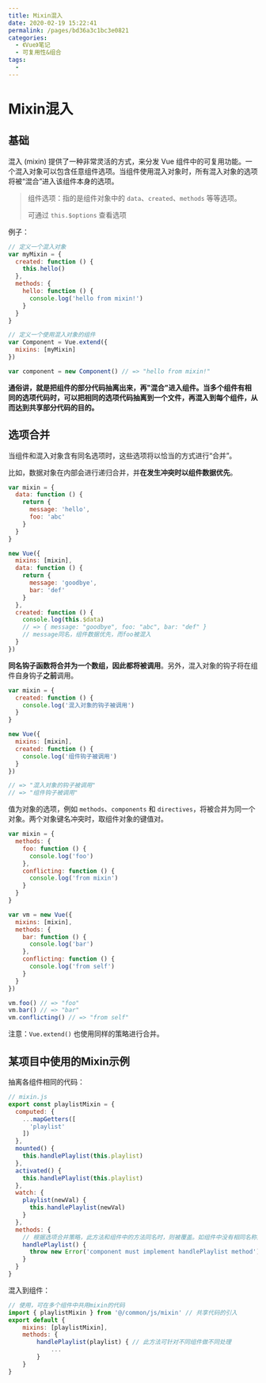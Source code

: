 ```yaml
---
title: Mixin混入
date: 2020-02-19 15:22:41
permalink: /pages/bd36a3c1bc3e0821
categories: 
  - 《Vue》笔记
  - 可复用性&组合
tags: 
  - 
---
```

# Mixin混入

## 基础

混入 (mixin) 提供了一种非常灵活的方式，来分发 Vue 组件中的可复用功能。一个混入对象可以包含任意组件选项。当组件使用混入对象时，所有混入对象的选项将被“混合”进入该组件本身的选项。
<!-- more -->
> 组件选项：指的是组件对象中的 `data`、`created`、`methods` 等等选项。
>
> 可通过 `this.$options` 查看选项

例子：

```js
// 定义一个混入对象
var myMixin = {
  created: function () {
    this.hello()
  },
  methods: {
    hello: function () {
      console.log('hello from mixin!')
    }
  }
}

// 定义一个使用混入对象的组件
var Component = Vue.extend({
  mixins: [myMixin]
})

var component = new Component() // => "hello from mixin!"
```

**通俗讲，就是把组件的部分代码抽离出来，再"混合"进入组件。当多个组件有相同的选项代码时，可以把相同的选项代码抽离到一个文件，再混入到每个组件，从而达到共享部分代码的目的。**



## 选项合并

当组件和混入对象含有同名选项时，这些选项将以恰当的方式进行“合并”。

比如，数据对象在内部会进行递归合并，并**在发生冲突时以组件数据优先**。

```js
var mixin = {
  data: function () {
    return {
      message: 'hello',
      foo: 'abc'
    }
  }
}

new Vue({
  mixins: [mixin],
  data: function () {
    return {
      message: 'goodbye',
      bar: 'def'
    }
  },
  created: function () {
    console.log(this.$data)
    // => { message: "goodbye", foo: "abc", bar: "def" }
    // message同名，组件数据优先，而foo被混入
  }
})
```

**同名钩子函数将合并为一个数组，因此都将被调用**。另外，混入对象的钩子将在组件自身钩子**之前**调用。

```js
var mixin = {
  created: function () {
    console.log('混入对象的钩子被调用')
  }
}

new Vue({
  mixins: [mixin],
  created: function () {
    console.log('组件钩子被调用')
  }
})

// => "混入对象的钩子被调用"
// => "组件钩子被调用"
```

值为对象的选项，例如 `methods`、`components` 和 `directives`，将被合并为同一个对象。两个对象键名冲突时，取组件对象的键值对。

```js
var mixin = {
  methods: {
    foo: function () {
      console.log('foo')
    },
    conflicting: function () {
      console.log('from mixin')
    }
  }
}

var vm = new Vue({
  mixins: [mixin],
  methods: {
    bar: function () {
      console.log('bar')
    },
    conflicting: function () {
      console.log('from self')
    }
  }
})

vm.foo() // => "foo"
vm.bar() // => "bar"
vm.conflicting() // => "from self"
```

注意：`Vue.extend()` 也使用同样的策略进行合并。






## 某项目中使用的Mixin示例

抽离各组件相同的代码：

```js
// mixin.js
export const playlistMixin = {
  computed: {
    ...mapGetters([
      'playlist'
    ])
  },
  mounted() {
    this.handlePlaylist(this.playlist)
  },
  activated() {
    this.handlePlaylist(this.playlist)
  },
  watch: {
    playlist(newVal) {
      this.handlePlaylist(newVal)
    }
  },
  methods: {
    // 根据选项合并策略，此方法和组件中的方法同名时，则被覆盖。如组件中没有相同名称方法时则会使用此方法，从而抛出错误。
    handlePlaylist() {
      throw new Error('component must implement handlePlaylist method')
    }
  }
}
```

混入到组件：

```js
// 使用，可在多个组件中共用mixin的代码
import { playlistMixin } from '@/common/js/mixin' // 共享代码的引入
export default {
    mixins: [playlistMixin],
    methods: {
        handlePlaylist(playlist) { // 此方法可针对不同组件做不同处理
            ...
        }
    }
}
```

